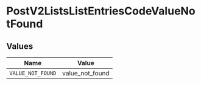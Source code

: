 # PostV2ListsListEntriesCodeValueNotFound


## Values

| Name              | Value             |
| ----------------- | ----------------- |
| `VALUE_NOT_FOUND` | value_not_found   |